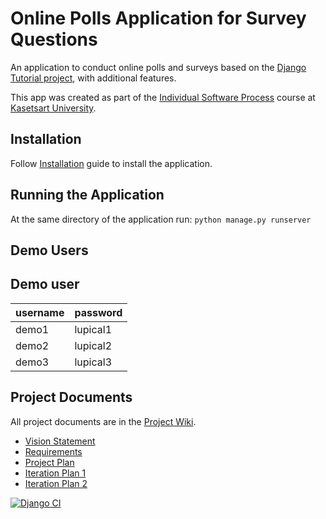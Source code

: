# Online Polls Application for Survey Questions 

An application to conduct online polls and surveys based
on the [Django Tutorial project](https://docs.djangoproject.com/en/4.1/intro), with
additional features.

This app was created as part of the [Individual Software Process](
https://cpske.github.io/ISP) course at [Kasetsart University](https://www.ku.ac.th).

## Installation

Follow [Installation](https://github.com/ErikLupical/ku-polls/blob/main/Installation.md) guide to install the application.

## Running the Application
At the same directory of the application run:
``python manage.py runserver``

## Demo Users
## Demo user
| username | password | 
|-------|-------| 
| demo1 | lupical1 | 
| demo2 | lupical2 | 
| demo3 | lupical3 |

## Project Documents

All project documents are in the [Project Wiki](../../wiki/Home).

- [Vision Statement](../../wiki/Vision%20Statement)
- [Requirements](https://github.com/ErikLupical/ku-polls/wiki/Requirements)
- [Project Plan](https://github.com/ErikLupical/ku-polls/wiki/Project-Plan)
- [Iteration Plan 1](https://github.com/ErikLupical/ku-polls/wiki/Iteration-1-Plan)
- [Iteration Plan 2](https://github.com/ErikLupical/ku-polls/wiki/Iteration-2-Plan)


[![Django CI](https://github.com/ErikLupical/ku-polls/actions/workflows/django.yml/badge.svg)](https://github.com/ErikLupical/ku-polls/actions/workflows/django.yml)

